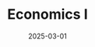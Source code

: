 ---
title: "Economics I"
collection: teaching
type: "Undergraduate course"
permalink: /teaching/2025-autumn-teaching-9
excerpt: "This course provides an introduction to the main concepts of microeconomics and macroeconomics. You can visit the course website [here](https://github.com/francoriottini/EcoIUdeSA) where you will find the syllabus, readings, and other materials (in spanish). I also weekly upload updated slides."
venue: "Universidad de San Andres, Department of Economics"
date: 2025-03-01
location: "Buenos Aires, Argentina"
---